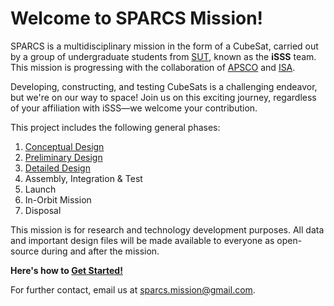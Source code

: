 # Welcome to SPARCS Mission!

SPARCS is a multidisciplinary mission in the form of a CubeSat, carried out by a group of undergraduate students from [SUT](https://en.sharif.edu/), known as the **iSSS** team. This mission is progressing with the collaboration of [APSCO](https://www.apsco.int/) and [ISA](https://www.isa.ir/).

Developing, constructing, and testing CubeSats is a challenging endeavor, but we're on our way to space! Join us on this exciting journey, regardless of your affiliation with iSSS—we welcome your contribution.

This project includes the following general phases:
1. [Conceptual Design](https://github.com/SPARCS-Mission/Conceptual-Design)
2. [Preliminary Design](https://github.com/SPARCS-Mission/Preliminary-Design)
3. [Detailed Design](https://github.com/SPARCS-Mission/Detailed-Design)
4. Assembly, Integration & Test
5. Launch
6. In-Orbit Mission
7. Disposal

This mission is for research and technology development purposes. All data and important design files will be made available to everyone as open-source during and after the mission.

**Here's how to [Get Started!](https://github.com/sparcs-mission/getting-started)**

For further contact, email us at sparcs.mission@gmail.com.
